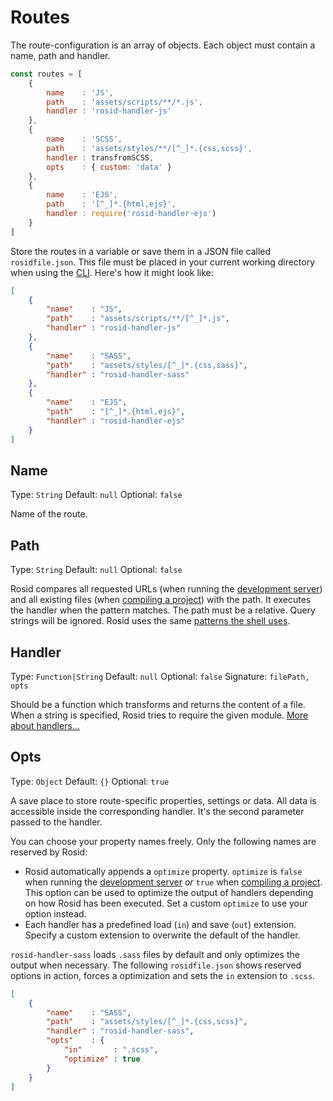 # Routes

The route-configuration is an array of objects. Each object must contain a name, path and handler.

```js
const routes = [
	{
		name    : 'JS',
		path    : 'assets/scripts/**/*.js',
		handler : 'rosid-handler-js'
	},
	{
		name    : 'SCSS',
		path    : 'assets/styles/**/[^_]*.{css,scss}',
		handler : transfromSCSS,
		opts    : { custom: 'data' }
	},
	{
		name    : 'EJS',
		path    : '[^_]*.{html,ejs}',
		handler : require('rosid-handler-ejs')
	}
]
```

Store the routes in a variable or save them in a JSON file called `rosidfile.json`. This file must be placed in your current working directory when using the [CLI](CLI.md). Here's how it might look like:

```json
[
	{
		"name"    : "JS",
		"path"    : "assets/scripts/**/[^_]*.js",
		"handler" : "rosid-handler-js"
	},
	{
		"name"    : "SASS",
		"path"    : "assets/styles/[^_]*.{css,sass}",
		"handler" : "rosid-handler-sass"
	},
	{
		"name"    : "EJS",
		"path"    : "[^_]*.{html,ejs}",
		"handler" : "rosid-handler-ejs"
	}
]
```

## Name

Type: `String` Default: `null` Optional: `false`

Name of the route.

## Path

Type: `String` Default: `null` Optional: `false`

Rosid compares all requested URLs (when running the [development server](API.md#serve)) and all existing files (when [compiling a project](API.md#compile)) with the path. It executes the handler when the pattern matches. The path must be a relative. Query strings will be ignored. Rosid uses the same [patterns the shell uses](https://github.com/isaacs/node-glob).

## Handler

Type: `Function|String` Default: `null` Optional: `false` Signature: `filePath, opts`

Should be a function which transforms and returns the content of a file. When a string is specified, Rosid tries to require the given module. [More about handlers...](Handlers.md)

## Opts

Type: `Object` Default: `{}` Optional: `true`

A save place to store route-specific properties, settings or data. All data is accessible inside the corresponding handler. It's the second parameter passed to the handler.

You can choose your property names freely. Only the following names are reserved by Rosid:

- Rosid automatically appends a `optimize` property. `optimize` is `false` when running the [development server](API.md#serve) *or* `true` when [compiling a project](API.md#compile). This option can be used to optimize the output of handlers depending on how Rosid has been executed. Set a custom `optimize` to use your option instead.
- Each handler has a predefined load (`in`) and save (`out`) extension. Specify a custom extension to overwrite the default of the handler.

`rosid-handler-sass` loads `.sass` files by default and only optimizes the output when necessary. The following `rosidfile.json` shows reserved options in action, forces a optimization and sets the `in` extension to `.scss`.

```json
[
	{
		"name"    : "SASS",
		"path"    : "assets/styles/[^_]*.{css,scss}",
		"handler" : "rosid-handler-sass",
		"opts"    : {
			"in"       : ".scss",
			"optimize" : true
		}
	}
]
```
